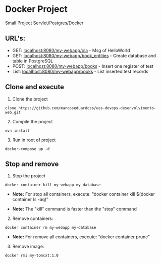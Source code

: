 # Docker Project
   Small Project Servlet/Postgres/Docker
   
## URL's:

- GET: [localhost:8080/my-webapp/ola](http://localhost:8080/my-webapp/ola) - Msg of HelloWorld
- GET: [localhost:8080/my-webapp/book_entities](http://localhost:8080/my-webapp/book_entities) - Create database and table in PostgreSQL
- POST: [localhost:8080/my-webapp/books](http://localhost:8080/my-webapp/books) - Insert one register of test
- List: [localhost:8080/my-webapp/books](http://localhost:8080/my-webapp/books) - List inserted test records
   
## Clone and execute

1. Clone the project
```
clone https://github.com/marcoseduardoss/ees-devops-desenvolvimento-web.git
```

2. Compile the project
```
mvn install
```

3. Run in root of project
```
docker-compose up -d
```

## Stop and remove

1. Stop the project
```
docker container kill my-webapp my-database
```
- **Note:** For stop all containers, execute: "docker container kill $(docker container ls -aq)"

- **Note:** The "kill" command is faster than the "stop" command

2. Remove containers:
```
docker container rm my-webapp my-database
```
- **Note:** For remove all containers, execute: "docker container prune"
3. Remove image:
```
docker rmi my-tomcat:1.0
```
